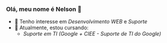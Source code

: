 ### Olá, meu nome é Nelson 👋
- 🔎 Tenho interesse em *Desenvolvimento WEB* e *Suporte*
- 🌱 Atualmente, estou cursando:
    - *Suporte em TI (Google + CIEE - Suporte de TI do Google)*

<!--
**nhsneto/nhsneto** is a ✨ _special_ ✨ repository because its `README.md` (this file) appears on your GitHub profile.

Here are some ideas to get you started:

- 🔭 I’m currently working on ...
- 🌱 I’m currently learning ...
- 👯 I’m looking to collaborate on ...
- 🤔 I’m looking for help with ...
- 💬 Ask me about ...
- 📫 How to reach me: ...
- 😄 Pronouns: ...
- ⚡ Fun fact: ...
-->
